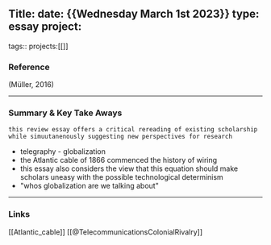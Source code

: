 
Title: 
date: {{Wednesday March 1st 2023}}
type: essay
project:
---

tags::
projects:[[]]

### Reference 

(Müller, 2016)

---

### Summary & Key Take Aways
	this review essay offers a critical rereading of existing scholarship while simuutanenously suggesting new perspectives for research
- telegraphy - globalization 
- the Atlantic cable of 1866 commenced the history of wiring 
- this essay also considers the view that this equation should make scholars uneasy with the possible technological determinism 
- "whos globalization are we talking about"

--- 

### Links
[[Atlantic_cable]]
[[@TelecommunicationsColonialRivalry]]